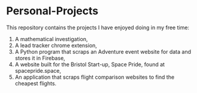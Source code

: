 # Personal-Projects
This repository contains the projects I have enjoyed doing in my free time:
1. A mathematical investigation,
2. A lead tracker chrome extension,
3. A Python program that scraps an Adventure event website for data and stores it in Firebase,
4. A website built for the Bristol Start-up, Space Pride, found at spacepride.space,
5. An application that scraps flight comparison websites to find the cheapest flights.
